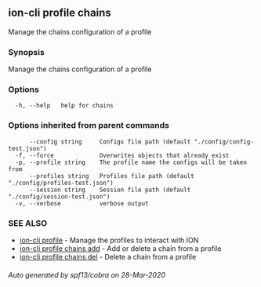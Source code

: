 ## ion-cli profile chains

Manage the chains configuration of a profile

### Synopsis

Manage the chains configuration of a profile

### Options

```
  -h, --help   help for chains
```

### Options inherited from parent commands

```
      --config string     Configs file path (default "./config/config-test.json")
  -f, --force             Overwrites objects that already exist
  -p, --profile string    The profile name the configs will be taken from
      --profiles string   Profiles file path (default "./config/profiles-test.json")
      --session string    Session file path (default "./config/session-test.json")
  -v, --verbose           verbose output
```

### SEE ALSO

* [ion-cli profile](ion-cli_profile.md)	 - Manage the profiles to interact with ION
* [ion-cli profile chains add](ion-cli_profile_chains_add.md)	 - Add or delete a chain from a profile
* [ion-cli profile chains del](ion-cli_profile_chains_del.md)	 - Delete a chain from a profile

###### Auto generated by spf13/cobra on 28-Mar-2020
